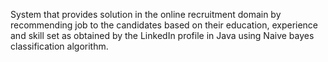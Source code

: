System that provides solution in the online recruitment domain by recommending job to the candidates based on
their education, experience and skill set as obtained by the LinkedIn profile in Java using Naive bayes classification
algorithm.
